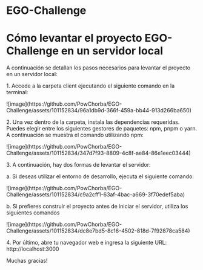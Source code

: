 # EGO-Challenge

<h1>Cómo levantar el proyecto EGO-Challenge en un servidor local</h1>

<p>A continuación se detallan los pasos necesarios para levantar el proyecto en un servidor local:</p>

<p>1. Accede a la carpeta client ejecutando el siguiente comando en la terminal:</p>
![image](https://github.com/PowChorba/EGO-Challenge/assets/101152834/96a1db9d-366f-459a-bb44-913d266ba650)

<p>2. Una vez dentro de la carpeta, instala las dependencias requeridas. Puedes elegir entre los siguientes gestores de paquetes: npm, pnpm o yarn. A continuación se muestra el comando utilizando npm: </p>
![image](https://github.com/PowChorba/EGO-Challenge/assets/101152834/347d7f93-8809-4c8f-ae84-86e1eec03444)

<p>3. A continuación, hay dos formas de levantar el servidor:</p>
<p>a. Si deseas utilizar el entorno de desarrollo, ejecuta el siguiente comando:</p>
![image](https://github.com/PowChorba/EGO-Challenge/assets/101152834/c9a2cff1-63af-4bac-a669-3f70edef5aba)

<p>b. Si prefieres construir el proyecto antes de iniciar el servidor, utiliza los siguientes comandos</p>
![image](https://github.com/PowChorba/EGO-Challenge/assets/101152834/dc8e7bd5-8c16-4502-818d-7f92878ca584)

<p>4. Por último, abre tu navegador web e ingresa la siguiente URL: http://localhost:3000</p>

<p>Muchas gracias!</p>
